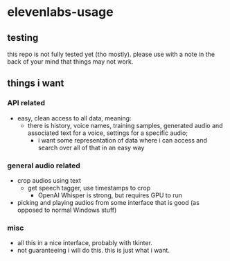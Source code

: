 # elevenlabs-usage

## testing
this repo is not fully tested yet (tho mostly). please use with a note in the back of your mind that things may not work.

## things i want

### API related
- easy, clean access to all data, meaning:
  + there is history, voice names, training samples, generated audio and associated text for a voice, settings for a specific audio;
    - i want some representation of data where i can access and search over all of that in an easy way

### general audio related
- crop audios using text
  + get speech tagger, use timestamps to crop
    - OpenAI Whisper is strong, but requires GPU to run
- picking and playing audios from some interface that is good  (as opposed to normal Windows stuff)

### misc
- all this in a nice interface, probably with tkinter.
- not guaranteeing i will do this. this is just what i want.
